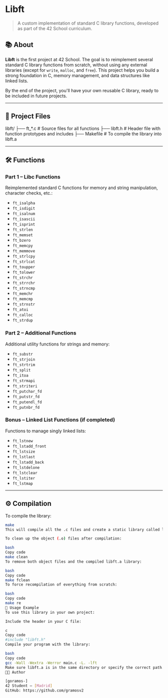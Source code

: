# Libft

> A custom implementation of standard C library functions, developed as part of the 42 School curriculum.

## 📚 About

**Libft** is the first project at 42 School. The goal is to reimplement several standard C library functions from scratch, without using any external libraries (except for `write`, `malloc`, and `free`). This project helps you build a strong foundation in C, memory management, and data structures like linked lists.

By the end of the project, you'll have your own reusable C library, ready to be included in future projects.

---

## 📁 Project Files

libft/
├── ft_*.c # Source files for all functions
├── libft.h # Header file with function prototypes and includes
├── Makefile # To compile the library into libft.a

---

## 🛠️ Functions

### Part 1 – Libc Functions

Reimplemented standard C functions for memory and string manipulation, character checks, etc.:

- `ft_isalpha`  
- `ft_isdigit`  
- `ft_isalnum`  
- `ft_isascii`  
- `ft_isprint`  
- `ft_strlen`  
- `ft_memset`  
- `ft_bzero`  
- `ft_memcpy`  
- `ft_memmove`  
- `ft_strlcpy`  
- `ft_strlcat`  
- `ft_toupper`  
- `ft_tolower`  
- `ft_strchr`  
- `ft_strrchr`  
- `ft_strncmp`  
- `ft_memchr`  
- `ft_memcmp`  
- `ft_strnstr`  
- `ft_atoi`  
- `ft_calloc`  
- `ft_strdup`  

### Part 2 – Additional Functions

Additional utility functions for strings and memory:

- `ft_substr`  
- `ft_strjoin`  
- `ft_strtrim`  
- `ft_split`  
- `ft_itoa`  
- `ft_strmapi`  
- `ft_striteri`  
- `ft_putchar_fd`  
- `ft_putstr_fd`  
- `ft_putendl_fd`  
- `ft_putnbr_fd`  

### Bonus – Linked List Functions (if completed)

Functions to manage singly linked lists:

- `ft_lstnew`  
- `ft_lstadd_front`  
- `ft_lstsize`  
- `ft_lstlast`  
- `ft_lstadd_back`  
- `ft_lstdelone`  
- `ft_lstclear`  
- `ft_lstiter`  
- `ft_lstmap`  

---
## ⚙️ Compilation

To compile the library:

```bash
make
This will compile all the .c files and create a static library called libft.a.

To clean up the object (.o) files after compilation:

bash
Copy code
make clean
To remove both object files and the compiled libft.a library:

bash
Copy code
make fclean
To force recompilation of everything from scratch:

bash
Copy code
make re
🧪 Usage Example
To use this library in your own project:

Include the header in your C file:

c
Copy code
#include "libft.h"
Compile your program with the library:

bash
Copy code
gcc -Wall -Wextra -Werror main.c -L. -lft
Make sure libft.a is in the same directory or specify the correct path.
👨‍💻 Author

[goramos-]
42 Student – [Madrid]
GitHub: https://github.com/gramosv2
